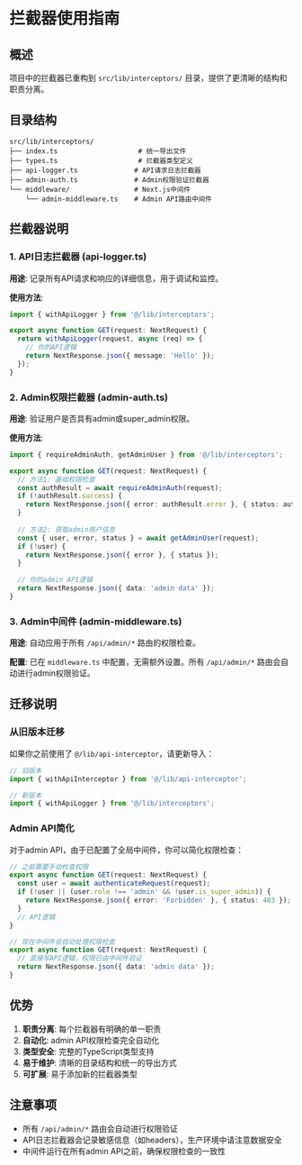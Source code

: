 # 拦截器使用指南

## 概述

项目中的拦截器已重构到 `src/lib/interceptors/` 目录，提供了更清晰的结构和职责分离。

## 目录结构

```
src/lib/interceptors/
├── index.ts                    # 统一导出文件
├── types.ts                    # 拦截器类型定义
├── api-logger.ts              # API请求日志拦截器
├── admin-auth.ts              # Admin权限验证拦截器
└── middleware/                # Next.js中间件
    └── admin-middleware.ts    # Admin API路由中间件
```

## 拦截器说明

### 1. API日志拦截器 (api-logger.ts)

**用途**: 记录所有API请求和响应的详细信息，用于调试和监控。

**使用方法**:
```typescript
import { withApiLogger } from '@/lib/interceptors';

export async function GET(request: NextRequest) {
  return withApiLogger(request, async (req) => {
    // 你的API逻辑
    return NextResponse.json({ message: 'Hello' });
  });
}
```

### 2. Admin权限拦截器 (admin-auth.ts)

**用途**: 验证用户是否具有admin或super_admin权限。

**使用方法**:
```typescript
import { requireAdminAuth, getAdminUser } from '@/lib/interceptors';

export async function GET(request: NextRequest) {
  // 方法1: 基础权限检查
  const authResult = await requireAdminAuth(request);
  if (!authResult.success) {
    return NextResponse.json({ error: authResult.error }, { status: authResult.status });
  }
  
  // 方法2: 获取admin用户信息
  const { user, error, status } = await getAdminUser(request);
  if (!user) {
    return NextResponse.json({ error }, { status });
  }
  
  // 你的admin API逻辑
  return NextResponse.json({ data: 'admin data' });
}
```

### 3. Admin中间件 (admin-middleware.ts)

**用途**: 自动应用于所有 `/api/admin/*` 路由的权限检查。

**配置**: 已在 `middleware.ts` 中配置，无需额外设置。所有 `/api/admin/*` 路由会自动进行admin权限验证。

## 迁移说明

### 从旧版本迁移

如果你之前使用了 `@/lib/api-interceptor`，请更新导入：

```typescript
// 旧版本
import { withApiInterceptor } from '@/lib/api-interceptor';

// 新版本
import { withApiLogger } from '@/lib/interceptors';
```

### Admin API简化

对于admin API，由于已配置了全局中间件，你可以简化权限检查：

```typescript
// 之前需要手动检查权限
export async function GET(request: NextRequest) {
  const user = await authenticateRequest(request);
  if (!user || (user.role !== 'admin' && !user.is_super_admin)) {
    return NextResponse.json({ error: 'Forbidden' }, { status: 403 });
  }
  // API逻辑
}

// 现在中间件会自动处理权限检查
export async function GET(request: NextRequest) {
  // 直接写API逻辑，权限已由中间件验证
  return NextResponse.json({ data: 'admin data' });
}
```

## 优势

1. **职责分离**: 每个拦截器有明确的单一职责
2. **自动化**: admin API权限检查完全自动化
3. **类型安全**: 完整的TypeScript类型支持
4. **易于维护**: 清晰的目录结构和统一的导出方式
5. **可扩展**: 易于添加新的拦截器类型

## 注意事项

- 所有 `/api/admin/*` 路由会自动进行权限验证
- API日志拦截器会记录敏感信息（如headers），生产环境中请注意数据安全
- 中间件运行在所有admin API之前，确保权限检查的一致性